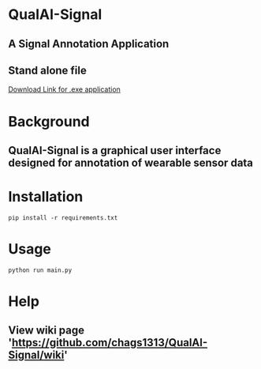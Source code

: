 # QualAI-Signal
## A Signal Annotation Application

## Stand alone file 
[Download Link for .exe application](https://drive.google.com/file/d/1aTauKdt8ZpZdTQ64lFvTfAmFdtbXA9St/view?usp=sharing)

# Background
## QualAI-Signal is a graphical user interface designed for annotation of wearable sensor data

# Installation
`pip install -r requirements.txt`

# Usage
`python run main.py`

# Help
## View wiki page 'https://github.com/chags1313/QualAI-Signal/wiki'
